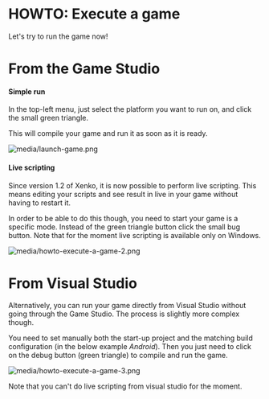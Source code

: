 # HOWTO: Execute a game

Let's try to run the game now!

# From the Game Studio

#### Simple run

In the top-left menu, just select the platform you want to run on, and click the small green triangle. 

This will compile your game and run it as soon as it is ready.

![media/launch-game.png](media/launch-game.png) 

#### Live scripting 

Since version 1.2 of Xenko, it is now possible to perform live scripting. This means editing your scripts and see result in live in your game without having to restart it.

In order to be able to do this though, you need to start your game is a specific mode. Instead of the green triangle button click the small bug button. Note that for the moment live scripting is available only on Windows.

![media/howto-execute-a-game-2.png](media/howto-execute-a-game-2.png) 

# From Visual Studio

Alternatively, you can run your game directly from Visual Studio without going through the Game Studio. The process is slightly more complex though.

You need to set manually both the start-up project and the matching build configuration (in the below example *Android*). Then you just need to click on the debug button (green triangle) to compile and run the game.

![media/howto-execute-a-game-3.png](media/howto-execute-a-game-3.png) 

Note that you can't do live scripting from visual studio for the moment.

 

